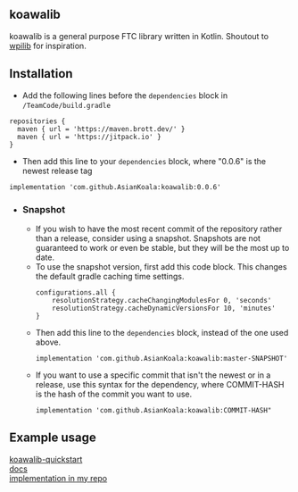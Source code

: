 ## koawalib
koawalib is a general purpose FTC library written in Kotlin. Shoutout to [wpilib](https://github.com/wpilibsuite/allwpilib) for inspiration.

## Installation
- Add the following lines before the ```dependencies``` block in ```/TeamCode/build.gradle```
```
repositories {
  maven { url = 'https://maven.brott.dev/' }
  maven { url = 'https://jitpack.io' }
}
```
- Then add this line to your ```dependencies``` block, where "0.0.6" is the newest release tag
```
implementation 'com.github.AsianKoala:koawalib:0.0.6'
```

- ### Snapshot
  - If you wish to have the most recent commit of the repository rather than a release, consider using a snapshot.
     Snapshots are not guaranteed to work or even be stable, but they will be the most up to date.
  - To use the snapshot version, first add this code block. This changes the default gradle caching time settings.
    ```
    configurations.all {
        resolutionStrategy.cacheChangingModulesFor 0, 'seconds'
        resolutionStrategy.cacheDynamicVersionsFor 10, 'minutes'
    }
    ```
  - Then add this line to the ```dependencies``` block, instead of the one used above.
    ```
    implementation 'com.github.AsianKoala:koawalib:master-SNAPSHOT'
    ```
  - If you want to use a specific commit that isn't the newest or in a release, use this syntax for the dependency, where COMMIT-HASH is the hash of the commit you want to use.
    ```
    implementation 'com.github.AsianKoala:koawalib:COMMIT-HASH"
    ```


## Example usage
[koawalib-quickstart](https://github.com/AsianKoala/koawalib_quickstart)  
[docs](https://neil-mehra.gitbook.io/koawalib/)  
[implementation in my repo]((https://github.com/14607/FF-Private/tree/master/TeamCode/src/main/java/asiankoala/ftc2021))
